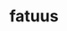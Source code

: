 ---
title: fatuus
meaning: stupid
ch: thirteen
pos: totadjective
femstem: fatu
femend: a
neutstem: fatu
neutend: um
derivative: fatuous
six: y
---